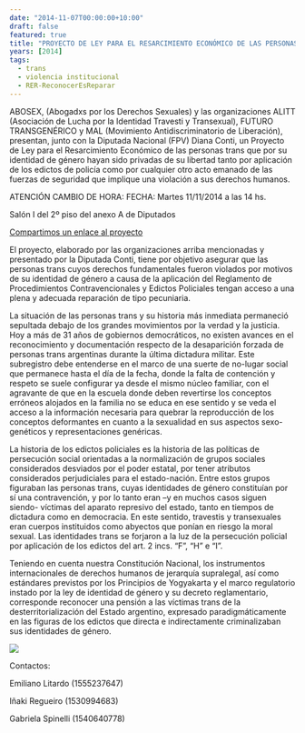 ```yaml
---
date: "2014-11-07T00:00:00+10:00"
draft: false
featured: true
title: "PROYECTO DE LEY PARA EL RESARCIMIENTO ECONÓMICO DE LAS PERSONAS TRANS PRIVADAS DE SU LIBERTAD POR LAS FUERZAS DE SEGURIDAD"
years: [2014]
tags:
  - trans
  - violencia institucional
  - RER-ReconocerEsReparar
---
```


ABOSEX, (Abogadxs por los Derechos Sexuales) y las organizaciones ALITT (Asociación de Lucha por la Identidad Travesti y Transexual), FUTURO TRANSGENÉRICO y MAL (Movimiento Antidiscriminatorio de Liberación), presentan, junto con la Diputada Nacional (FPV) Diana Conti, un Proyecto de Ley para el Resarcimiento Económico de las personas trans que por su identidad de género hayan sido privadas de su libertad tanto por aplicación de los edictos de policía como por cualquier otro acto emanado de las fuerzas de seguridad que implique una violación a sus derechos humanos.

ATENCIÓN CAMBIO DE HORA: FECHA: Martes 11/11/2014 a las 14 hs.

Salón I del 2º piso del anexo A de Diputados

[Compartimos un enlace al proyecto]("http://www.diputados.gov.ar/proyectos/proyecto.jsp?id=168626")

El proyecto, elaborado por las organizaciones arriba mencionadas y presentado por la Diputada Conti, tiene por objetivo asegurar que las personas trans cuyos derechos fundamentales fueron violados por motivos de su identidad de género a causa de la aplicación del Reglamento de Procedimientos Contravencionales y Edictos Policiales tengan acceso a una plena y adecuada reparación de tipo pecuniaria.

La situación de las personas trans y su historia más inmediata permaneció sepultada debajo de los grandes movimientos por la verdad y la justicia. Hoy a más de 31 años de gobiernos democráticos, no existen avances en el reconocimiento y documentación respecto de la desaparición forzada de personas trans argentinas durante la última dictadura militar. Este subregistro debe entenderse en el marco de una suerte de no-lugar social que permanece hasta el día de la fecha, donde la falta de contención y respeto se suele configurar ya desde el mismo núcleo familiar, con el agravante de que en la escuela donde deben revertirse los conceptos erróneos alojados en la familia no se educa en ese sentido y se veda el acceso a la información necesaria para quebrar la reproducción de los conceptos deformantes en cuanto a la sexualidad en sus aspectos sexo-genéticos y representaciones genéricas.

La historia de los edictos policiales es la historia de las políticas de persecución social orientadas a la normalización de grupos sociales considerados desviados por el poder estatal, por tener atributos considerados perjudiciales para el estado-nación. Entre estos grupos figuraban las personas trans, cuyas identidades de género constituían por sí una contravención, y por lo tanto eran –y en muchos casos siguen siendo- víctimas del aparato represivo del estado, tanto en tiempos de dictadura como en democracia. En este sentido, travestis y transexuales eran cuerpos instituidos como abyectos que ponían en riesgo la moral sexual. Las identidades trans se forjaron a la luz de la persecución policial por aplicación de los edictos del art. 2 incs. “F”, “H” e “I”.

Teniendo en cuenta nuestra Constitución Nacional, los instrumentos internacionales de derechos humanos de jerarquía supralegal, así como estándares previstos por los Principios de Yogyakarta y el marco regulatorio instado por la ley de identidad de género y su decreto reglamentario, corresponde reconocer una pensión a las víctimas trans de la desterritorialización del Estado argentino, expresado paradigmáticamente en las figuras de los edictos que directa e indirectamente criminalizaban sus identidades de género.

![](/images/post/20141107.jpg/)

Contactos:

Emiliano Litardo (1555237647)

Iñaki Regueiro (1530994683)

Gabriela Spinelli (1540640778)